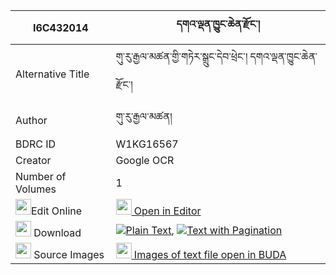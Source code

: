 |I6C432014|དགའ་ལྡན་ཁྱུང་ཆེན་རྫོང་། 
| --- | --- 
|Alternative Title |གུ་རུ་རྒྱལ་མཚན་གྱི་གཏེར་སྒྲུང་དེབ་ཕྲེང་། དགའ་ལྡན་ཁྱུང་ཆེན་རྫོང་།
|Author| གུ་རུ་རྒྱལ་མཚན།
|BDRC ID | W1KG16567
|Creator | Google OCR
|Number of Volumes| 1
|<img width="25" src="https://img.icons8.com/color/25/000000/edit-property.png">Edit Online| [<img width="25" src="https://avatars.githubusercontent.com/u/45091458?s=200&v=4"> Open in Editor](http://editor.openpecha.org/I6C432014)
|<img width="25" src="https://img.icons8.com/fluent/48/000000/download-2.png"/>  Download | [![](https://img.icons8.com/color/20/000000/txt.png)Plain Text](https://github.com/Openpecha/I6C432014/releases/download/v1/ganden_khyungchen_dzong_plain_I6C432014.zip), [![](https://img.icons8.com/color/20/000000/txt.png)Text with Pagination](https://github.com/Openpecha/I6C432014/releases/download/v1/ganden_khyungchen_dzong_pages_I6C432014.zip)
|<img width="25" src="https://img.icons8.com/plasticine/100/000000/pictures-folder.png"/>  Source Images | [<img width="25" src="https://library.bdrc.io/icons/BUDA-small.svg"> Images of text file open in BUDA](https://library.bdrc.io/show/bdr:W1KG16567)